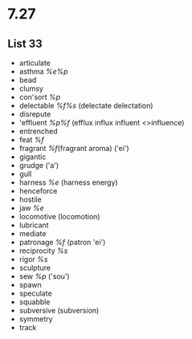 # 7.27
## List 33
* articulate
* asthma *%e%p* 
* bead
* clumsy
* con'sort *%p* 
* delectable *%f%s* (delectate delectation)
* disrepute
* 'effluent *%p%f* (efflux influx influent <>influence)
* entrenched
* feat *%f*
* fragrant *%f*(fragrant aroma) ('ei')
* gigantic
* grudge ('a')
* gull
* harness *%e* (harness energy)
* henceforce
* hostile
* jaw *%e*
* locomotive (locomotion)
* lubricant
* mediate
* patronage *%f* (patron 'ei')
* reciprocity *%s*
* rigor *%s*
* sculpture
* sew *%p* ('sou')
* spawn
* speculate
* squabble
* subversive (subversion)
* symmetry
* track
 